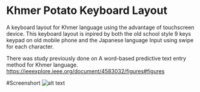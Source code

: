 # Khmer Potato Keyboard Layout

A keyboard layout for Khmer language using the advantage of touchscreen device. This keyboard layout is inpired by both the old school style 9 keys keypad on old mobile phone and the Japanese language Input using swipe for each character.

There was study previously done on A word-based predictive text entry method for Khmer language.
https://ieeexplore.ieee.org/document/4583032/figures#figures


#Screenshort
![alt text](https://i.ibb.co/bHtyYLx/qwqwe.png)